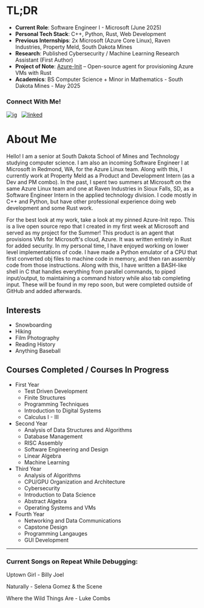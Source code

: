 <!---
cadejacobson/cadejacobson is a ✨ special ✨ repository because its `README.md` (this file) appears on your GitHub profile.
You can click the Preview link to take a look at your changes.
--->

# TL;DR
* **Current Role**: Software Engineer I - Microsoft (June 2025)
* **Personal Tech Stack**: C++, Python, Rust, Web Development
* **Previous Internships**: 2x Microsoft (Azure Core Linux), Raven Industries, Property Meld, South Dakota Mines
* **Research**: Published Cybersecurity / Machine Learning Research Assistant (First Author)
* **Project of Note**: [Azure-Init](https://github.com/Azure/azure-init/) – Open-source agent for provisioning Azure VMs with Rust
* **Academics**: BS Computer Science + Minor in Mathematics - South Dakota Mines - May 2025

### Connect With Me!

[![ig][1.1]][1] &nbsp; [![linked][2.1]][2]

[1.1]: https://user-images.githubusercontent.com/91996442/162114571-0defc3f2-de17-439e-8935-e46897fc763e.png
[2.1]: https://user-images.githubusercontent.com/91996442/162114709-f35b048a-8efa-4b86-8074-d299a9006b9d.png


<!-- Links to social media accounts -->

[1]: https://instagram.com/cadejacobson/
[2]: https://www.linkedin.com/in/cade-jacobson-2782291a5/

# About Me
Hello! I am a senior at South Dakota School of Mines and Technology studying computer science. 
I am also an incoming Software Engineer I at Microsoft in Redmond, WA, for the Azure Linux team.
Along with this, I currently work at Property Meld as a Product and Development Intern (as a Dev and PM combo).
In the past, I spent two summers at Microsoft on the same Azure Linux team and one at Raven Industries in Sioux Falls, SD, as a Software Engineer Intern in the applied technology division.
I code mostly in C++ and Python, but have other professional experience doing web development and some Rust work.

For the best look at my work, take a look at my pinned Azure-Init repo. This is a live open source repo that I created in my first week at Microsoft and served as my project for the Summer! 
This product is an agent that provisions VMs for Microsoft's cloud, Azure. It was written entirely in Rust for added security. 
In my personal time, I have enjoyed working on lower level implementations of code. I have made a Python emulator of a CPU that first converted obj files to 
machine code in memory, and then ran assembly code from those instructions. 
Along with this, I have written a BASH-like shell in C that handles everything
from parallel commands, to piped input/output, to maintaining a command history while also tab completing input. These will be found in my repo soon, but were 
completed outside of GitHub and added afterwards.


## Interests
* Snowboarding
* Hiking
* Film Photography
* Reading History
* Anything Baseball

## Courses Completed / Courses In Progress
* First Year
  * Test Driven Development
  * Finite Structures
  * Programming Techniques
  * Introduction to Digital Systems
  * Calculus I - III
* Second Year
  * Analysis of Data Structures and Algorithms
  * Database Management
  * RISC Assembly
  * Software Engineering and Design
  * Linear Algebra
  * Machine Learning
* Third Year
  * Analysis of Algorithms
  * CPU/GPU Organization and Architecture
  * Cybersecurity
  * Introduction to Data Science
  * Abstract Algebra
  * Operating Systems and VMs
* Fourth Year
  * Networking and Data Communications
  * Capstone Design
  * Programming Langauges
  * GUI Development

- - - -

### Current Songs on Repeat While Debugging:
Uptown Girl - Billy Joel

Naturally - Selena Gomez & the Scene

Where the Wild Things Are - Luke Combs
